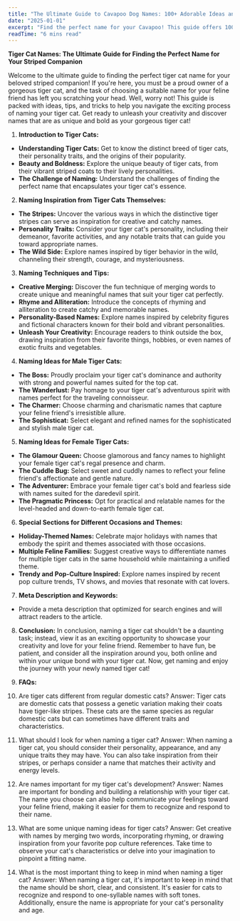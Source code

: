 ```yaml
---
title: "The Ultimate Guide to Cavapoo Dog Names: 100+ Adorable Ideas and Tips"
date: "2025-01-01"
excerpt: "Find the perfect name for your Cavapoo! This guide offers 100+ adorable name ideas, tips for choosing, and inspiration to help you find the ideal match for your furry friend."
readTime: "6 mins read"
---
```


**Tiger Cat Names: The Ultimate Guide for Finding the Perfect Name for Your Striped Companion**

Welcome to the ultimate guide to finding the perfect tiger cat name for your beloved striped companion! If you're here, you must be a proud owner of a gorgeous tiger cat, and the task of choosing a suitable name for your feline friend has left you scratching your head. Well, worry not! This guide is packed with ideas, tips, and tricks to help you navigate the exciting process of naming your tiger cat. Get ready to unleash your creativity and discover names that are as unique and bold as your gorgeous tiger cat!

1. **Introduction to Tiger Cats:**
- **Understanding Tiger Cats:** Get to know the distinct breed of tiger cats, their personality traits, and the origins of their popularity.
- **Beauty and Boldness:** Explore the unique beauty of tiger cats, from their vibrant striped coats to their lively personalities.
- **The Challenge of Naming:** Understand the challenges of finding the perfect name that encapsulates your tiger cat's essence.

2. **Naming Inspiration from Tiger Cats Themselves:**
- **The Stripes:** Uncover the various ways in which the distinctive tiger stripes can serve as inspiration for creative and catchy names.
- **Personality Traits:** Consider your tiger cat's personality, including their demeanor, favorite activities, and any notable traits that can guide you toward appropriate names.
- **The Wild Side:** Explore names inspired by tiger behavior in the wild, channeling their strength, courage, and mysteriousness.

3. **Naming Techniques and Tips:**
- **Creative Merging:** Discover the fun technique of merging words to create unique and meaningful names that suit your tiger cat perfectly.
- **Rhyme and Alliteration:** Introduce the concepts of rhyming and alliteration to create catchy and memorable names.
- **Personality-Based Names:** Explore names inspired by celebrity figures and fictional characters known for their bold and vibrant personalities.
- **Unleash Your Creativity:** Encourage readers to think outside the box, drawing inspiration from their favorite things, hobbies, or even names of exotic fruits and vegetables.

4. **Naming Ideas for Male Tiger Cats:**
- **The Boss:** Proudly proclaim your tiger cat's dominance and authority with strong and powerful names suited for the top cat.
- **The Wanderlust:** Pay homage to your tiger cat's adventurous spirit with names perfect for the traveling connoisseur.
- **The Charmer:** Choose charming and charismatic names that capture your feline friend's irresistible allure.
- **The Sophisticat:** Select elegant and refined names for the sophisticated and stylish male tiger cat.

5. **Naming Ideas for Female Tiger Cats:**
- **The Glamour Queen:** Choose glamorous and fancy names to highlight your female tiger cat's regal presence and charm.
- **The Cuddle Bug:** Select sweet and cuddly names to reflect your feline friend's affectionate and gentle nature.
- **The Adventurer:** Embrace your female tiger cat's bold and fearless side with names suited for the daredevil spirit.
- **The Pragmatic Princess:** Opt for practical and relatable names for the level-headed and down-to-earth female tiger cat.

6. **Special Sections for Different Occasions and Themes:**
- **Holiday-Themed Names:** Celebrate major holidays with names that embody the spirit and themes associated with those occasions.
- **Multiple Feline Families:** Suggest creative ways to differentiate names for multiple tiger cats in the same household while maintaining a unified theme.
- **Trendy and Pop-Culture Inspired:** Explore names inspired by recent pop culture trends, TV shows, and movies that resonate with cat lovers.

7. **Meta Description and Keywords:**
- Provide a meta description that optimized for search engines and will attract readers to the article. 

8. **Conclusion:**
In conclusion, naming a tiger cat shouldn't be a daunting task; instead, view it as an exciting opportunity to showcase your creativity and love for your feline friend. Remember to have fun, be patient, and consider all the inspiration around you, both online and within your unique bond with your tiger cat. Now, get naming and enjoy the journey with your newly named tiger cat!

9. **FAQs:**
1. Are tiger cats different from regular domestic cats? 
Answer: Tiger cats are domestic cats that possess a genetic variation making their coats have tiger-like stripes. These cats are the same species as regular domestic cats but can sometimes have different traits and characteristics.

2. What should I look for when naming a tiger cat? 
Answer: When naming a tiger cat, you should consider their personality, appearance, and any unique traits they may have. You can also take inspiration from their stripes, or perhaps consider a name that matches their activity and energy levels.

3. Are names important for my tiger cat's development? 
Answer: Names are important for bonding and building a relationship with your tiger cat. The name you choose can also help communicate your feelings toward your feline friend, making it easier for them to recognize and respond to their name.

4. What are some unique naming ideas for tiger cats? 
Answer: Get creative with names by merging two words, incorporating rhyming, or drawing inspiration from your favorite pop culture references. Take time to observe your cat's characteristics or delve into your imagination to pinpoint a fitting name.

5. What is the most important thing to keep in mind when naming a tiger cat? 
Answer: When naming a tiger cat, it's important to keep in mind that the name should be short, clear, and consistent. It's easier for cats to recognize and respond to one-syllable names with soft tones. Additionally, ensure the name is appropriate for your cat's personality and age.